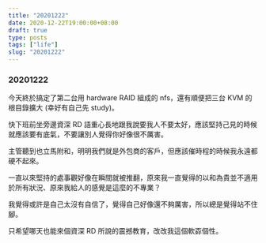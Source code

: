 ```yaml
---
title: "20201222"
date: 2020-12-22T19:00:00+08:00
draft: true
type: posts
tags: ["life"]
slug: "20201222"
---
```

### 20201222
今天終於搞定了第二台用 hardware RAID 組成的 nfs，還有順便把三台 KVM 的根目錄擴大 (幸好有自己先 study)。

快下班前坐旁邊資深 RD 語重心長地跟我說要我人不要太好，應該堅持己見的時候就應該要有底氣，不要讓別人覺得你好像很不厲害。

主管聽到也立馬附和，明明我們就是外包商的客戶，但應該催時程的時候我永遠都硬不起來。

一直以來堅持的處事觀好像在瞬間就被推翻，原來我一直覺得的以和為貴並不適用於所有狀況、原來我給人的感覺是這麼的不專業？

我覺得或許是自己太沒有自信了，覺得自己好像還不夠厲害，所以總是覺得站不住腳。

只希望哪天也能來個資深 RD 所說的震撼教育，改改我這個軟孬個性。